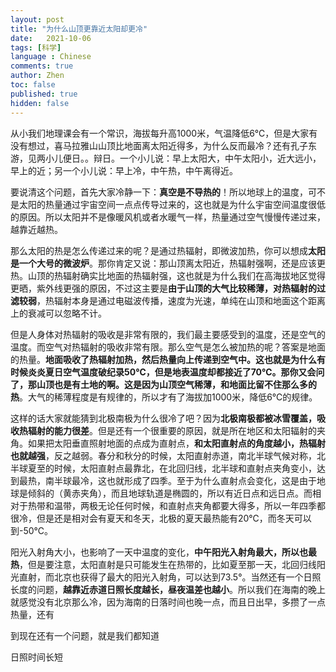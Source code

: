```yaml
---
layout: post
title: "为什么山顶更靠近太阳却更冷"
date:   2021-10-06
tags: [科学]
language : Chinese
comments: true
author: Zhen
toc: false
published: true
hidden: false
---
```

从小我们地理课会有一个常识，海拔每升高1000米，气温降低6℃，但是大家有没有想过，喜马拉雅山山顶比地面离太阳近得多，为什么反而最冷？还有孔子东游，见两小儿便日。。辩日。一个小儿说：早上太阳大，中午太阳小，近大远小，早上的近；另一个小儿说：早上冷，中午热，中午离得近。

要说清这个问题，首先大家冷静一下：**真空是不导热的**！所以地球上的温度，可不是太阳的热量通过宇宙空间一点点传导过来的，这也就是为什么宇宙空间温度很低的原因。所以太阳并不是像暖风机或者水暖气一样，热量通过空气慢慢传递过来，越靠近越热。

那么太阳的热是怎么传递过来的呢？是通过热辐射，即微波加热，你可以想成**太阳是一个大号的微波炉**。那你肯定又说：那山顶离太阳近，热辐射强啊，还是应该更热。山顶的热辐射确实比地面的热辐射强，这也就是为什么我们在高海拔地区觉得更晒，紫外线更强的原因，不过这主要是**由于山顶的大气比较稀薄，对热辐射的过滤较弱**，热辐射本身是通过电磁波传播，速度为光速，单纯在山顶和地面这个距离上的衰减可以忽略不计。

但是人身体对热辐射的吸收是非常有限的，我们最主要感受到的温度，还是空气的温度。而空气对热辐射的吸收非常有限。那么空气是怎么被加热的呢？答案是地面的热量。**地面吸收了热辐射加热，然后热量向上传递到空气中。**这也就是为什么有时候炎炎夏日空气温度破纪录50℃，但是地表温度却都接近了70℃。那你又会问了，那山顶也是有土地的啊。这是因为**山顶空气稀薄，和地面比留不住那么多的热**。大气的稀薄程度是有规律的，所以才有了海拔加1000米，降低6℃的规律。

这样的话大家就能猜到北极南极为什么很冷了吧？因为**北极南极都被冰雪覆盖，吸收热辐射的能力很差**。但是还有一个很重要的原因，就是所在地区和太阳辐射的夹角。如果把太阳垂直照射地面的点成为直射点，**和太阳直射点的角度越小，热辐射也就越强**，反之越弱。春分和秋分的时候，太阳直射赤道，南北半球气候对称，北半球夏至的时候，太阳直射点最靠北，在北回归线，北半球和直射点夹角变小，达到最热，南半球最冷，这也就形成了四季。至于为什么直射点会变化，这是由于地球是倾斜的（黄赤夹角），而且地球轨道是椭圆的，所以有近日点和远日点。而相对于热带和温带，两极无论任何时候，和直射点夹角都要大得多，所以一年四季都很冷，但是还是相对会有夏天和冬天，北极的夏天最热能有20℃，而冬天可以到-50℃。

阳光入射角大小，也影响了一天中温度的变化，**中午阳光入射角最大，所以也最热**，但是要注意，太阳直射是只可能发生在热带的，比如夏至那一天，北回归线阳光直射，而北京也获得了最大的阳光入射角，可以达到73.5°。当然还有一个日照长度的问题，**越靠近赤道日照长度越长，昼夜温差也越小**。所以我们在海南的晚上就感觉没有北京那么冷，因为海南的日落时间也晚一点，而且日出早，多攒了一点热量，还有

到现在还有一个问题，就是我们都知道

日照时间长短
<!--stackedit_data:
eyJoaXN0b3J5IjpbLTEzMjE2MTMwODEsMTczOTA4Njg5LC0xNz
UyOTUwMTQxLDMwNTY1NTI3MywtMTIxMjEzMDM2MSwtODk0NDU2
NDIwLC02NTcwMTU4NTddfQ==
-->